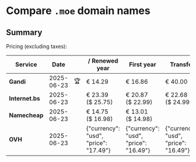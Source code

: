 # Compare `.moe` domain names

## Summary

Pricing (excluding taxes):

| Service | Date |  | / Renewed year | First year | Transfer | Restoration |
|--|--|--|--|--|--|--|
| **Gandi** | 2025-06-23 | 🏆 | € 14.29 | € 16.86 | € 40.00 | € 72.24 |
| **Internet.bs** | 2025-06-23 |  | € 23.39<br>($ 25.75) | € 20.87<br>($ 22.99) | € 22.68<br>($ 24.99) | € 123.29<br>($ 135.79) |
| **Namecheap** | 2025-06-23 |  | € 14.75<br>($ 16.98) | € 13.01<br>($ 14.98) |  |  |
| **OVH** | 2025-06-23 |  | {"currency": "usd", "price": "17.49"} | {"currency": "usd", "price": "16.49"} | {"currency": "usd", "price": "16.49"} |  |
